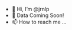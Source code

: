 - 👋 Hi, I’m @jrnlp
- 👀 Data Coming Soon!
- 📫 How to reach me ...

<!---
jrnlp/jrnlp is a ✨ special ✨ repository because its `README.md` (this file) appears on your GitHub profile.
You can click the Preview link to take a look at your changes.
--->
